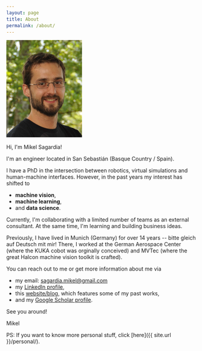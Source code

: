 ```yaml
---
layout: page
title: About
permalink: /about/
---
```


<img src="/assets/mikel_sagardia_big_lowres.jpg" alt="Mikel Sagardia" width="200"/>

Hi, I'm Mikel Sagardia!

I'm an engineer located in San Sebastián (Basque Country / Spain).

I have a PhD in the intersection between robotics, virtual simulations and human-machine interfaces. However, in the past years my interest has shifted to

- **machine vision**,
- **machine learning**,
- and **data science**.

Currently, I'm collaborating with a limited number of teams as an external consultant. At the same time, I'm learning and building business ideas.

Previously, I have lived in Munich (Germany) for over 14 years -- bitte gleich auf Deutsch mit mir! There, I worked at the German Aerospace Center (where the KUKA cobot was orginally conceived) and MVTec (where the great Halcon machine vision toolkit is crafted).

You can reach out to me or get more information about me via 

- my email: [sagardia.mikel@gmail.com](mailto:sagardia.mikel@gmail.com)
- my [LinkedIn profile](https://www.linkedin.com/in/mikel-sagardia/),
- this [website/blog](https://mikelsagardia.io), which features some of my past works,
- and my [Google Scholar profile](https://scholar.google.com/citations?user=DAP30jYAAAAJ).

See you around!

Mikel

PS: If you want to know more personal stuff, click [here]({{ site.url }}/personal/).